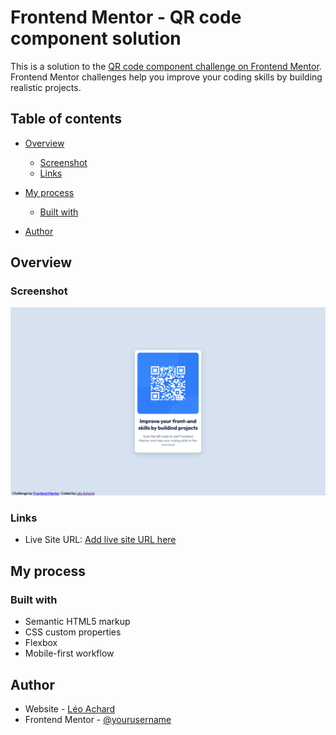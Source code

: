 # Frontend Mentor - QR code component solution

This is a solution to the [QR code component challenge on Frontend Mentor](https://www.frontendmentor.io/challenges/qr-code-component-iux_sIO_H). Frontend Mentor challenges help you improve your coding skills by building realistic projects.

## Table of contents

- [Overview](#overview)
  - [Screenshot](#screenshot)
  - [Links](#links)
- [My process](#my-process)

  - [Built with](#built-with)

- [Author](#author)

## Overview

### Screenshot

![](./screenshot.jpg)

### Links

- Live Site URL: [Add live site URL here](cdui.gobelins-pedago.fr/2023/leo/frontend-mentor/QR-Code/)

## My process

### Built with

- Semantic HTML5 markup
- CSS custom properties
- Flexbox
- Mobile-first workflow

## Author

- Website - [Léo Achard](https://cdui.gobelins-pedago.fr/2023/leo/portfolio_2023/)
- Frontend Mentor - [@yourusername](https://www.frontendmentor.io/profile/yourusername)
